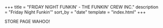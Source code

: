 +++
title = "FRIDAY NIGHT FUNKIN' - THE FUNKIN' CREW INC."
description = "Friday Night Funkin'"
sort_by = "date"
template = "index.html"
+++

STORE PAGE WAHOO!